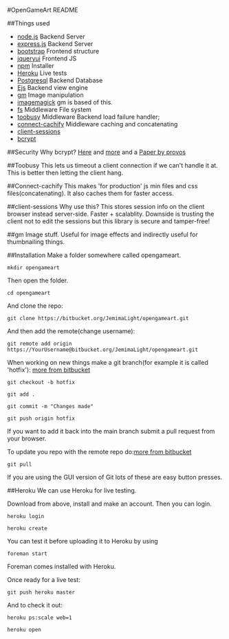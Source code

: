#OpenGameArt README

##Things used
- [node.js](http://nodejs.org) Backend Server
- [express.js](http://expressjs.com) Backend Server 
- [bootstrap](http://twitter.github.com/bootstrap/) Frontend structure
- [jqueryui](http://jqueryui.com) Frontend JS
- [npm](https://npmjs.org) Installer
- [Heroku](https://toolbelt.heroku.com) Live tests
- [Postgresql](http://www.postgresql.org) Backend Database
- [Ejs](http://embeddedjs.com) Backend view engine
- [gm](http://aheckmann.github.com/gm/) Image manipulation
- [imagemagick](http://www.imagemagick.org) gm is based of this.
- [fs](http://nodejs.org/api/fs.html) Middleware File system
- [toobusy](https://github.com/lloyd/node-toobusy) Middleware Backend load failure handler;
- [connect-cachify](https://github.com/mozilla/connect-cachify/) Middleware caching and concatenating
- [client-sessions](https://github.com/benadida/node-client-sessions)
- [bcrypt](https://github.com/ncb000gt/node.bcrypt.js/)

##Security
Why bcrypt?
[Here](http://codahale.com/how-to-safely-store-a-password/)
and [more](http://en.wikipedia.org/wiki/Crypt_(Unix)#Blowfish-based_scheme)
and a [Paper by provos](http://static.usenix.org/events/usenix99/provos/provos.pdf)

##Toobusy
This lets us timeout a client connection if we can't handle it at. This is better then letting the client hang.

##Connect-cachify
This makes 'for production' js min files and css files(concatenating). It also caches them for faster access.

##client-sessions
Why use this? This stores session info on the client browser instead server-side. Faster + scalablity.
Downside is trusting the client not to edit the sessions but this library is secure and tamper-free!

##gm
Image stuff. Useful for image effects and indirectly useful for thumbnailing things.

##Installation
Make a folder somewhere called opengameart.

	mkdir opengameart

Then open the folder.

	cd opengameart

And clone the repo:

	git clone https://bitbucket.org/JemimaLight/opengameart.git

And then add the remote(change username):

	git remote add origin https://YourUsername@bitbucket.org/JemimaLight/opengameart.git

When working on new things make a git branch(for example it is called 'hotfix'): [more from bitbucket](https://bitbucket.org/JemimaLight/opengameart/commits/featurebranches)

	git checkout -b hotfix

	git add .

	git commit -m "Changes made"

	git push origin hotfix

If you want to add it back into the main branch submit a pull request from your browser.

To update you repo with the remote repo do:[more from bitbucket](https://bitbucket.org/JemimaLight/opengameart/pull-requests)

	git pull

If you are using the GUI version of Git lots of these are easy button presses.

##Heroku
We can use Heroku for live testing.

Download from above, install and make an account. 
Then you can login.

	heroku login

	heroku create

You can test it before uploading it to Heroku by using

	foreman start

Foreman comes installed with Heroku.

Once ready for a live test:

	git push heroku master

And to check it out:

	heroku ps:scale web=1

	heroku open